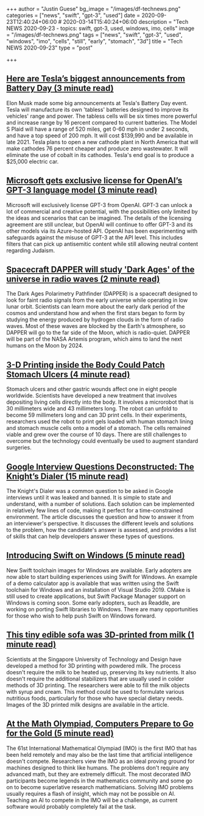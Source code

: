 +++
author = "Justin Guese"
bg_image = "/images/df-technews.png"
categories = ["news", "swift", "gpt-3", "used"]
date = 2020-09-23T12:40:24+06:00 # 2020-03-14T15:40:24+06:00
description = "Tech NEWS 2020-09-23 - topics: swift, gpt-3, used, windows, imo, cells"
image = "/images/df-technews.png"
tags = ["news", "swift", "gpt-3", "used", "windows", "imo", "cells", "still", "early", "stomach", "3d"]
title = "Tech NEWS 2020-09-23"
type = "post"

+++

## [Here are Tesla’s biggest announcements from Battery Day (3 minute read)](https://www.theverge.com/2020/9/22/21450840/tesla-battery-day-production-elon-musk-tabless-range-cathode-cobalt-plaid/1/01000174ba6f7217-5ca5c6a9-6402-436e-8213-a6558554a791-000000/IknYJboK0SXohh87uedbUFuhKUt0WKxUGH2NTeIn3Z8=159)

Elon Musk made some big announcements at Tesla's Battery Day event. Tesla will manufacture its own 'tabless' batteries designed to improve its vehicles' range and power. The tabless cells will be six times more powerful and increase range by 16 percent compared to current batteries. The Model S Plaid will have a range of 520 miles, get 0-60 mph in under 2 seconds, and have a top speed of 200 mph. It will cost $139,990 and be available in late 2021. Tesla plans to open a new cathode plant in North America that will make cathodes 76 percent cheaper and produce zero wastewater. It will eliminate the use of cobalt in its cathodes. Tesla's end goal is to produce a $25,000 electric car.

## [Microsoft gets exclusive license for OpenAI’s GPT-3 language model (3 minute read)](https://venturebeat.com/2020/09/22/microsoft-gets-exclusive-license-for-openais-gpt-3-language-model//1/01000174ba6f7217-5ca5c6a9-6402-436e-8213-a6558554a791-000000/D08cwew1bKQkIKSb3j8vd7oUd0ULAwKrfhqthRIgTrk=159)

Microsoft will exclusively license GPT-3 from OpenAI. GPT-3 can unlock a lot of commercial and creative potential, with the possibilities only limited by the ideas and scenarios that can be imagined. The details of the licensing agreement are still unclear, but OpenAI will continue to offer GPT-3 and its other models via its Azure-hosted API. OpenAI has been experimenting with safeguards against the misuse of GPT-3 at the API level. This includes filters that can pick up antisemitic content while still allowing neutral content regarding Judaism.

## [Spacecraft DAPPER will study 'Dark Ages' of the universe in radio waves (2 minute read)](https://phys.org/news/2020-09-spacecraft-dapper-dark-ages-universe.html/1/01000174ba6f7217-5ca5c6a9-6402-436e-8213-a6558554a791-000000/s7D1E6ImGJEwARWJK2Wx0Ob1vaiqnQSqT5twTRXMoZs=159)

The Dark Ages Polarimetry Pathfinder (DAPPER) is a spacecraft designed to look for faint radio signals from the early universe while operating in low lunar orbit. Scientists can learn more about the early dark period of the cosmos and understand how and when the first stars began to form by studying the energy produced by hydrogen clouds in the form of radio waves. Most of these waves are blocked by the Earth's atmosphere, so DAPPER will go to the far side of the Moon, which is radio-quiet. DAPPER will be part of the NASA Artemis program, which aims to land the next humans on the Moon by 2024.

## [3-D Printing inside the Body Could Patch Stomach Ulcers (4 minute read)](https://www.scientificamerican.com/article/3-d-printing-inside-the-body-could-patch-stomach-ulcers//1/01000174ba6f7217-5ca5c6a9-6402-436e-8213-a6558554a791-000000/cHs4Ybt9TI4m_IqB4EZJ1LyWPl1CeqQgvd82z8b0tuA=159)

Stomach ulcers and other gastric wounds affect one in eight people worldwide. Scientists have developed a new treatment that involves depositing living cells directly into the body. It involves a microrobot that is 30 millimeters wide and 43 millimeters long. The robot can unfold to become 59 millimeters long and can 3D print cells. In their experiments, researchers used the robot to print gels loaded with human stomach lining and stomach muscle cells onto a model of a stomach. The cells remained viable and grew over the course of 10 days. There are still challenges to overcome but the technology could eventually be used to augment standard surgeries.

## [Google Interview Questions Deconstructed: The Knight’s Dialer (15 minute read)](https://alexgolec.dev/google-interview-questions-deconstructed-the-knights-dialer//1/01000174ba6f7217-5ca5c6a9-6402-436e-8213-a6558554a791-000000/7O7-I66zydFZoRxIcikSfrx3ggocyjAR2lQiwS6lkAU=159)

The Knight's Dialer was a common question to be asked in Google interviews until it was leaked and banned. It is simple to state and understand, with a number of solutions. Each solution can be implemented in relatively few lines of code, making it perfect for a time-constrained environment. The article discusses the question and how to answer it from an interviewer's perspective. It discusses the different levels and solutions to the problem, how the candidate's answer is assessed, and provides a list of skills that can help developers answer these types of questions.

## [Introducing Swift on Windows (5 minute read)](https://swift.org/blog/swift-on-windows//1/01000174ba6f7217-5ca5c6a9-6402-436e-8213-a6558554a791-000000/InYQC-EHmuvvZFMdpKUP4JPUA_o9zWl4hU3s3SrWHHc=159)

New Swift toolchain images for Windows are available. Early adopters are now able to start building experiences using Swift for Windows. An example of a demo calculator app is available that was written using the Swift toolchain for Windows and an installation of Visual Studio 2019. CMake is still used to create applications, but Swift Package Manager support on Windows is coming soon. Some early adopters, such as Readdle, are working on porting Swift libraries to Windows. There are many opportunities for those who wish to help push Swift on Windows forward.

## [This tiny edible sofa was 3D-printed from milk (1 minute read)](https://www.cnet.com/news/this-tiny-edible-sofa-was-3d-printed-from-milk//1/01000174ba6f7217-5ca5c6a9-6402-436e-8213-a6558554a791-000000/QqFZcBDRgQc-9ErXOwisfJJCC7DZ-PCGcTqtYebmB7g=159)

Scientists at the Singapore University of Technology and Design have developed a method for 3D printing with powdered milk. The process doesn't require the milk to be heated up, preserving its key nutrients. It also doesn't require the additional stabilizers that are usually used in colder methods of 3D printing. The researchers were able to fill the milk objects with syrup and cream. This method could be used to formulate various nutritious foods, particularly for those who have special dietary needs. Images of the 3D printed milk designs are available in the article.

## [At the Math Olympiad, Computers Prepare to Go for the Gold (5 minute read)](https://www.quantamagazine.org/at-the-international-mathematical-olympiad-artificial-intelligence-prepares-to-go-for-the-gold-20200921//1/01000174ba6f7217-5ca5c6a9-6402-436e-8213-a6558554a791-000000/3tivFdx9pylzp5vamcmNYMp5ff-bQa7HqAZ55JOA5xw=159)

The 61st International Mathematical Olympiad (IMO) is the first IMO that has been held remotely and may also be the last time that artificial intelligence doesn't compete. Researchers view the IMO as an ideal proving ground for machines designed to think like humans. The problems don't require any advanced math, but they are extremely difficult. The most decorated IMO participants become legends in the mathematics community and some go on to become superlative research mathematicians. Solving IMO problems usually requires a flash of insight, which may not be possible on AI. Teaching an AI to compete in the IMO will be a challenge, as current software would probably completely fail at the task.

